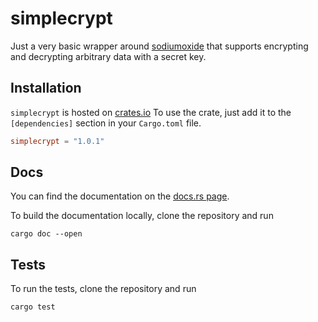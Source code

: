 # simplecrypt

Just a very basic wrapper around [sodiumoxide](https://github.com/sodiumoxide/sodiumoxide) that supports encrypting and
decrypting arbitrary data with a secret key.

## Installation

`simplecrypt` is hosted on [crates.io](https://crates.io/crates/simplecrypt) To use the crate, 
just add it to the `[dependencies]` section in your `Cargo.toml` file.

```toml
simplecrypt = "1.0.1"
```

## Docs

You can find the documentation on the [docs.rs page](https://docs.rs/simplecrypt/1.0.1/simplecrypt/).

To build the documentation locally, clone the repository and run 

```shell script
cargo doc --open
```

## Tests

To run the tests, clone the repository and run

```shell script
cargo test
```